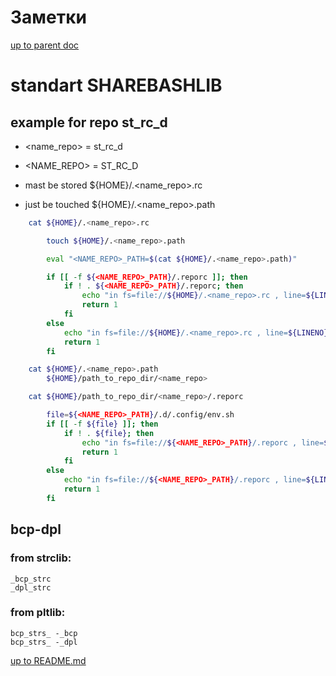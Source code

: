 # <note> Заметки

[up to parent doc](../../../README.md)

# standart SHAREBASHLIB

## example for repo st_rc_d
- <name_repo> = st_rc_d
- <NAME_REPO> = ST_RC_D

- mast be stored ${HOME}/.<name_repo>.rc
- just be touched ${HOME}/.<name_repo>.path

```bash
    cat ${HOME}/.<name_repo>.rc

        touch ${HOME}/.<name_repo>.path

        eval "<NAME_REPO>_PATH=$(cat ${HOME}/.<name_repo>.path)"

        if [[ -f ${<NAME_REPO>_PATH}/.reporc ]]; then
            if ! . ${<NAME_REPO>_PATH}/.reporc; then
                echo "in fs=file://${HOME}/.<name_repo>.rc , line=${LINENO} : : EXEC_FAIL : '. file://${<NAME_REPO>_PATH}/.reporc' : return 1" >&2
                return 1
            fi
        else
            echo "in fs=file://${HOME}/.<name_repo>.rc , line=${LINENO} : : NOT_FILE : 'file://${<NAME_REPO>_PATH}/.reporc' : return 1" >&2
            return 1
        fi

    cat ${HOME}/.<name_repo>.path
        ${HOME}/path_to_repo_dir/<name_repo>

    cat ${HOME}/path_to_repo_dir/<name_repo>/.reporc

        file=${<NAME_REPO>_PATH}/.d/.config/env.sh
        if [[ -f ${file} ]]; then
            if ! . ${file}; then
                echo "in fs=file://${<NAME_REPO>_PATH}/.reporc , line=${LINENO} : : EXEC_FAIL : '. file://${file}' : ${hint} : return 1" >&2
                return 1
            fi
        else
            echo "in fs=file://${<NAME_REPO>_PATH}/.reporc , line=${LINENO}: : NOT_FILE : 'file://${file}' : ${hint} : return 1" >&2
            return 1
        fi

```

## bcp-dpl
### from strclib:
    _bcp_strc
    _dpl_strc
### from pltlib:
    bcp_strs_ -_bcp
    bcp_strs_ -_dpl

[up to README.md](../../../README.md)